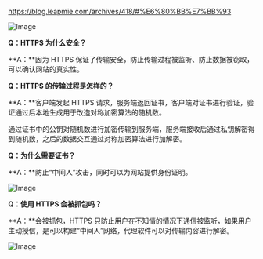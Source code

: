 https://blog.leapmie.com/archives/418/#%E6%80%BB%E7%BB%93

![Image](https://mmbiz.qpic.cn/mmbiz_png/MOwlO0INfQqrl2wsAt33gEXuTrpLTahWqL16Qsojrp6xicbOFfSVzIBRZGGPIW7s05USVLyfm9prnC7VoklRd1w/640?wx_fmt=jpeg&tp=webp&wxfrom=5&wx_lazy=1&wx_co=1)

**Q：HTTPS 为什么安全？**



**A：**因为 HTTPS 保证了传输安全，防止传输过程被监听、防止数据被窃取，可以确认网站的真实性。



**Q：HTTPS 的传输过程是怎样的？**



**A：**客户端发起 HTTPS 请求，服务端返回证书，客户端对证书进行验证，验证通过后本地生成用于改造对称加密算法的随机数。



通过证书中的公钥对随机数进行加密传输到服务端，服务端接收后通过私钥解密得到随机数，之后的数据交互通过对称加密算法进行加解密。



**Q：为什么需要证书？**



**A：**防止“中间人”攻击，同时可以为网站提供身份证明。

![Image](https://mmbiz.qpic.cn/mmbiz_png/MOwlO0INfQqrl2wsAt33gEXuTrpLTahWCxpupqAdqp8MBQ9q321beGvAoiannaJRhcJ2dnHAMbzzicgNfXxhyDFg/640?wx_fmt=jpeg&tp=webp&wxfrom=5&wx_lazy=1&wx_co=1)



**Q：使用 HTTPS 会被抓包吗？**



**A：**会被抓包，HTTPS 只防止用户在不知情的情况下通信被监听，如果用户主动授信，是可以构建“中间人”网络，代理软件可以对传输内容进行解密。

![Image](https://mmbiz.qpic.cn/mmbiz_png/MOwlO0INfQqrl2wsAt33gEXuTrpLTahWeRiaTE40pPQakT8mewwTpUoXQ7EUDfZtA4cnO8OdYiccdlGo4rcZDia3A/640?wx_fmt=jpeg&tp=webp&wxfrom=5&wx_lazy=1&wx_co=1)